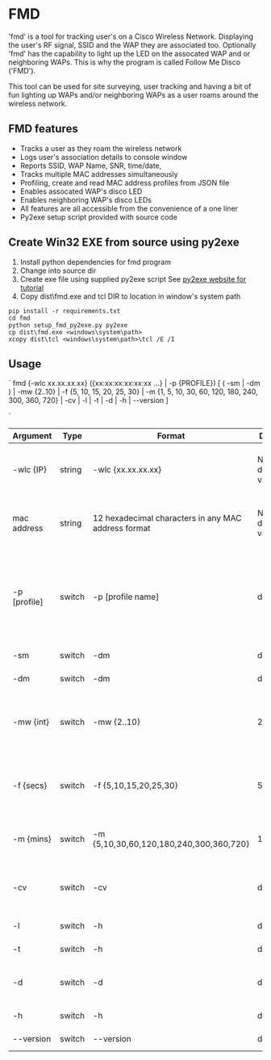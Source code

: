 FMD
==
'fmd' is a tool for tracking user's on a Cisco Wireless Network. Displaying the user's
RF signal, SSID and the WAP they are associated too. Optionally 'fmd' has the capability 
to light up the LED on the assocated WAP and or neighboring WAPs. This is why the program
is called Follow Me Disco ('FMD').

This tool can be used for site surveying, user tracking and having a bit of fun lighting
up WAPs and/or neighboring WAPs as a user roams around the wireless network.

FMD features
-----------------

* Tracks a user as they roam the wireless network
* Logs user's association details to console window
* Reports SSID, WAP Name, SNR, time/date, 
* Tracks multiple MAC addresses simultaneously
* Profiling, create and read MAC address profiles from JSON file
* Enables assocated WAP's disco LED
* Enables neighboring WAP's disco LEDs
* All features are all accessible from the convenience of a one liner
* Py2exe setup script provided with source code

Create Win32 EXE from source using py2exe
-----------------------------------------
1. Install python dependencies for fmd program
2. Change into source dir 
3. Create exe file using supplied py2exe script
   See [py2exe website for tutorial](http://www.py2exe.org/index.cgi/Tutorial)
4. Copy dist\fmd.exe and tcl DIR to location in window's system path


```
pip install -r requirements.txt
cd fmd
python setup_fmd_py2exe.py py2exe
cp dist\fmd.exe <windows\system\path>
xcopy dist\tcl <windows\system\path>\tcl /E /I
```


Usage
-----
`
fmd {-wlc xx.xx.xx.xx} ({xx:xx:xx:xx:xx:xx ...} | -p {PROFILE}) [ ( -sm | -dm ) | -mw {2..10} | -f {5, 10, 15, 20, 25, 30} | -m {1, 5, 10, 30, 60, 120, 180, 240, 300, 360, 720} | -cv | -l | -t | -d | -h | --version ]
    
`

Argument  | Type   | Format               | Default           | Description
----------|--------|----------------------|-------------------|--------------------
-wlc {IP} | string | -wlc {xx.xx.xx.xx} | No default value | Wireless LAN Controller management IP
mac address | string | 12 hexadecimal characters in any MAC address format | No default value | Client MAC address to monitor, accepts multiple
-p [profile] | switch | -p [profile name] | disabled | Use profile from JSON file, if switch enabled with no profile set, default profile used from JSON file
-sm | switch | -dm | disabled | Enable site survey mode
-dm | switch | -dm | disabled | Enable disco mode
-mw {int} | switch | -mw {2..10} | 2 | Maximum WAPs to enable flashing LEDs, disco mode only
-f {secs} | switch | -f {5,10,15,20,25,30} | 5 | Frequency to update client location and details in seconds
-m {mins} | switch | -m {5,10,30,60,120,180,240,300,360,720} | 1 | Duration of monitoring client in minutes 
-cv | switch | -cv | disabled | Enable verbose console mode for SSH session
-l | switch | -h | disabled | Prints help to console
-t | switch | -h | disabled | Prints help to console
-d | switch | -d | disabled | Enables debug output to console
-h | switch | -h | disabled | Prints help to console   
--version | switch | --version | disabled | Displays version